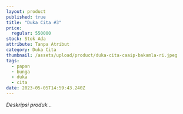 ```yaml
---
layout: product
published: true
title: "Duka Cita #3"
price:
  regular: 550000
stock: Stok Ada
attribute: Tanpa Atribut
category: Duka Cita
thumbnail: /assets/upload/product/duka-cita-caaip-bakamla-ri.jpeg
tags:
  - papan
  - bunga
  - duka
  - cita
date: 2023-05-05T14:59:43.240Z
---
```

*Deskripsi produk...*